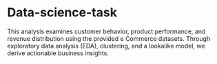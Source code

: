 # Data-science-task
This analysis examines customer behavior, product performance, and revenue distribution using 
the provided e Commerce datasets. Through exploratory data analysis (EDA), clustering, and a 
lookalike model, we derive actionable business insights. 

